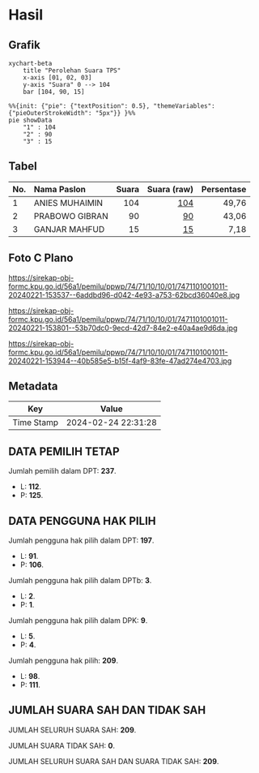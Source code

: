 # Hasil

## Grafik

```mermaid
xychart-beta
    title "Perolehan Suara TPS"
    x-axis [01, 02, 03]
    y-axis "Suara" 0 --> 104
    bar [104, 90, 15]
```

```mermaid
%%{init: {"pie": {"textPosition": 0.5}, "themeVariables": {"pieOuterStrokeWidth": "5px"}} }%%
pie showData
    "1" : 104
    "2" : 90
    "3" : 15
```

## Tabel

| No. | Nama Paslon    | Suara | Suara (raw) | Persentase |
|:--- |:-------------- | -----:| -----------:| ----------:|
| 1   | ANIES MUHAIMIN | 104   | [104][p-1]  | 49,76      |
| 2   | PRABOWO GIBRAN | 90    | [90][p-2]   | 43,06      |
| 3   | GANJAR MAHFUD  | 15    | [15][p-3]   | 7,18       |


[p-1]: https://github.com/gigit-pemilu/pemilu-2024-74-sulawesi-tenggara/blob/main/pilpres/hitung-suara/sub/74-sulawesi-tenggara/sub/71-kota-kendari/sub/10-kambu/sub/1001-kambu/sub/011-tps/sub/paslon-1.txt
[p-2]: https://github.com/gigit-pemilu/pemilu-2024-74-sulawesi-tenggara/blob/main/pilpres/hitung-suara/sub/74-sulawesi-tenggara/sub/71-kota-kendari/sub/10-kambu/sub/1001-kambu/sub/011-tps/sub/paslon-2.txt
[p-3]: https://github.com/gigit-pemilu/pemilu-2024-74-sulawesi-tenggara/blob/main/pilpres/hitung-suara/sub/74-sulawesi-tenggara/sub/71-kota-kendari/sub/10-kambu/sub/1001-kambu/sub/011-tps/sub/paslon-3.txt

## Foto C Plano

https://sirekap-obj-formc.kpu.go.id/56a1/pemilu/ppwp/74/71/10/10/01/7471101001011-20240221-153537--6addbd96-d042-4e93-a753-62bcd36040e8.jpg

https://sirekap-obj-formc.kpu.go.id/56a1/pemilu/ppwp/74/71/10/10/01/7471101001011-20240221-153801--53b70dc0-9ecd-42d7-84e2-e40a4ae9d6da.jpg

https://sirekap-obj-formc.kpu.go.id/56a1/pemilu/ppwp/74/71/10/10/01/7471101001011-20240221-153944--40b585e5-b15f-4af9-83fe-47ad274e4703.jpg


## Metadata

| Key        | Value               |
| ---------- | ------------------- |
| Time Stamp | 2024-02-24 22:31:28 |


## DATA PEMILIH TETAP

Jumlah pemilih dalam DPT: **237**.
 * L: **112**.
 * P: **125**.

## DATA PENGGUNA HAK PILIH

Jumlah pengguna hak pilih dalam DPT: **197**.
 * L: **91**.
 * P: **106**.

Jumlah pengguna hak pilih dalam DPTb: **3**.
 * L: **2**.
 * P: **1**.

Jumlah pengguna hak pilih dalam DPK: **9**.
 * L: **5**.
 * P: **4**.

Jumlah pengguna hak pilih: **209**.
 * L: **98**.
 * P: **111**.

## JUMLAH SUARA SAH DAN TIDAK SAH

JUMLAH SELURUH SUARA SAH: **209**.

JUMLAH SUARA TIDAK SAH: **0**.

JUMLAH SELURUH SUARA SAH DAN SUARA TIDAK SAH: **209**.


